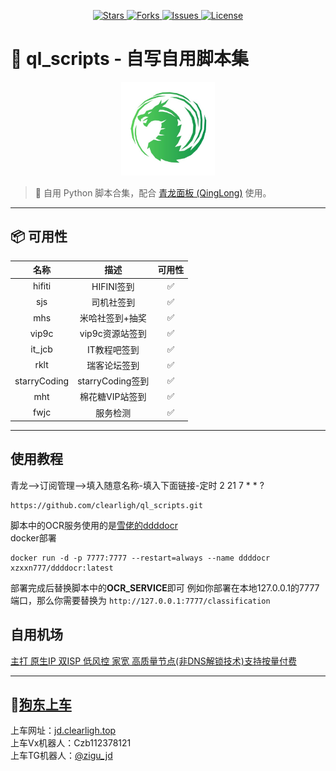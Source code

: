 <p align="center">
  <a href="https://github.com/clearligh/ql_scripts/stargazers">
    <img src="https://img.shields.io/github/stars/clearligh/ql_scripts?color=yellow&style=flat-square" alt="Stars" />
  </a>
  <a href="https://github.com/clearligh/ql_scripts/network/members">
    <img src="https://img.shields.io/github/forks/clearligh/ql_scripts?color=blue&style=flat-square" alt="Forks" />
  </a>
  <a href="https://github.com/clearligh/ql_scripts/issues">
    <img src="https://img.shields.io/github/issues/clearligh/ql_scripts?color=critical&style=flat-square" alt="Issues" />
  </a>
  <a href="https://github.com/clearligh/ql_scripts/blob/main/LICENSE">
    <img src="https://img.shields.io/github/license/clearligh/ql_scripts?style=flat-square" alt="License" />
  </a>
</p>


# 🐉 ql_scripts - 自写自用脚本集

<div style="text-align: center;">
  <img src="./static/ql.jpg" alt="QingLong" width="150" />
</div>


> 🧰 自用 Python 脚本合集，配合 [青龙面板 (QingLong)](https://github.com/whyour/qinglong) 使用。

---

## 📦 可用性
| 名称      | 描述                                 | 可用性           |
|:---------:|:----------------------------------:|:--------------:|
| hifiti  | HIFINI签到 | ✅️    |
| sjs  | 司机社签到 | ✅️    |
| mhs    | 米哈社签到+抽奖 | ✅️    |
| vip9c   | vip9c资源站签到 | ✅️   |
| it_jcb   | IT教程吧签到 | ✅️   |
| rklt   | 瑞客论坛签到 | ✅️   |
| starryCoding   | starryCoding签到 | ✅️   |
| mht   | 棉花糖VIP站签到 | ✅️   |
| fwjc   | 服务检测 | ✅️   |


---
## 使用教程  
青龙——>订阅管理——>填入随意名称-填入下面链接-定时 2 21 7 * * ?

```
https://github.com/clearligh/ql_scripts.git
```
脚本中的OCR服务使用的是[雪佬的ddddocr](https://github.com/xzxxn777/ddddocr)  
docker部署
```
docker run -d -p 7777:7777 --restart=always --name ddddocr xzxxn777/ddddocr:latest
```

部署完成后替换脚本中的**OCR_SERVICE**即可
例如你部署在本地127.0.0.1的7777端口，那么你需要替换为
`http://127.0.0.1:7777/classification`

## 自用机场
[主打 原生IP 双ISP 低风控 家宽 高质量节点(非DNS解锁技术)支持按量付费](https://1ck.org/register?invcode=444c526a)


---
## 🐶[狗东上车](https://jd.clearligh.top/)
上车网址：[jd.clearligh.top](https://jd.clearligh.top/)  
上车Vx机器人：Czb112378121  
上车TG机器人：[@zigu_jd](https://t.me/zigu_jd)